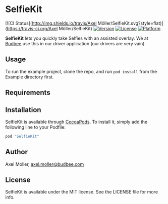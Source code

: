 # SelfieKit

[![CI Status](http://img.shields.io/travis/Axel Möller/SelfieKit.svg?style=flat)](https://travis-ci.org/Axel Möller/SelfieKit)
[![Version](https://img.shields.io/cocoapods/v/SelfieKit.svg?style=flat)](http://cocoapods.org/pods/SelfieKit)
[![License](https://img.shields.io/cocoapods/l/SelfieKit.svg?style=flat)](http://cocoapods.org/pods/SelfieKit)
[![Platform](https://img.shields.io/cocoapods/p/SelfieKit.svg?style=flat)](http://cocoapods.org/pods/SelfieKit)

**SelfieKit** lets you quickly take Selfies with an assisted overlay.
We at [Budbee](http://www.budbee.com) use this in our driver application (our drivers are very vain)

## Usage

To run the example project, clone the repo, and run `pod install` from the Example directory first.

## Requirements

## Installation

SelfieKit is available through [CocoaPods](http://cocoapods.org). To install
it, simply add the following line to your Podfile:

```ruby
pod "SelfieKit"
```

## Author

Axel Moller, axel.moller@budbee.com

## License

SelfieKit is available under the MIT license. See the LICENSE file for more info.
